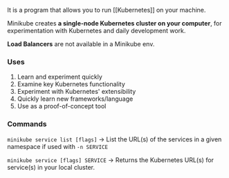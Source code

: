It is a program that allows you to run [[Kubernetes]] on your machine.

Minikube creates **a single-node Kubernetes cluster on your computer**, for experimentation with Kubernetes and daily development work.

**Load Balancers** are not available in a Minikube env.

### Uses
1. Learn and experiment quickly
2. Examine key Kubernetes functionality
3. Experiment with Kubernetes' extensibility
4. Quickly learn new frameworks/language
5. Use as a proof-of-concept tool

### Commands
`minikube service list [flags]` -> List the URL(s) of the services in a given namespace if used with `-n SERVICE`

`minikube service [flags] SERVICE` -> Returns the Kubernetes URL(s) for service(s) in your local cluster.